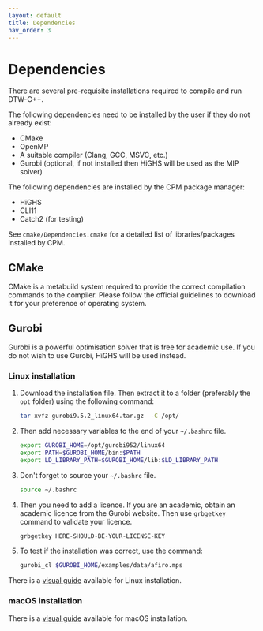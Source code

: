 ```yaml
---
layout: default
title: Dependencies
nav_order: 3
---
```


# Dependencies

There are several pre-requisite installations required to compile and run DTW-C++.

The following dependencies need to be installed by the user if they do not already exist:
- CMake
- OpenMP
- A suitable compiler (Clang, GCC, MSVC, etc.)
- Gurobi (optional, if not installed then HiGHS will be used as the MIP solver)

The following dependencies are installed by the CPM package manager: 
- HiGHS 
- CLI11
- Catch2 (for testing)

See `cmake/Dependencies.cmake` for a detailed list of libraries/packages installed by CPM.

## CMake

CMake is a metabuild system required to provide the correct compilation commands to the compiler. Please follow the official guidelines to download it for your preference of operating system. 

## Gurobi

Gurobi is a powerful optimisation solver that is free for academic use. If you do not wish to use Gurobi, HiGHS will be used instead.

### Linux installation

1. Download the installation file. Then extract it to a folder (preferably the `opt` folder) using the following command:
    ```bash
    tar xvfz gurobi9.5.2_linux64.tar.gz  -C /opt/
    ```
2. Then add necessary variables to the end of your `~/.bashrc` file. 
    ```bash
    export GUROBI_HOME=/opt/gurobi952/linux64
    export PATH=$GUROBI_HOME/bin:$PATH
    export LD_LIBRARY_PATH=$GUROBI_HOME/lib:$LD_LIBRARY_PATH
    ```
3. Don't forget to source your `~/.bashrc` file.
    ```bash
    source ~/.bashrc
    ```
4. Then you need to add a licence. If you are an academic, obtain an academic licence from the Gurobi website. Then use `grbgetkey` command to validate your licence. 
    ```bash
    grbgetkey HERE-SHOULD-BE-YOUR-LICENSE-KEY
    ```
5. To test if the installation was correct, use the command: 
    ```bash
    gurobi_cl $GUROBI_HOME/examples/data/afiro.mps
    ```

There is a [visual guide](https://www.youtube.com/watch?v=yNmeG6Wom1o) available for Linux installation.


### macOS installation

There is a [visual guide](https://www.youtube.com/watch?v=ZcL-NmckTxQ) available for macOS installation.
